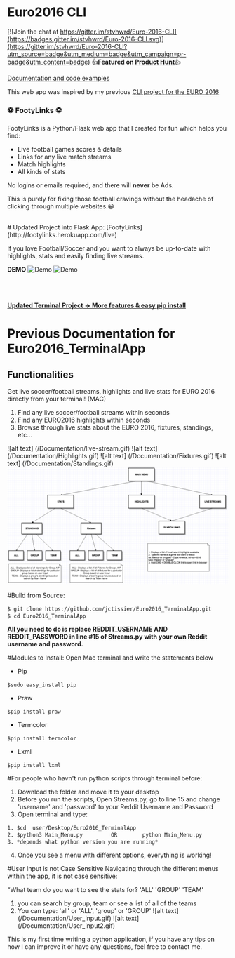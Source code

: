 # Euro2016 CLI 

[![Join the chat at https://gitter.im/stvhwrd/Euro-2016-CLI](https://badges.gitter.im/stvhwrd/Euro-2016-CLI.svg)](https://gitter.im/stvhwrd/Euro-2016-CLI?utm_source=badge&utm_medium=badge&utm_campaign=pr-badge&utm_content=badge)
 :thumbsup:**Featured on [Product Hunt](https://www.producthunt.com/tech/euro-2016-on-mac-terminal)**:thumbsup:

[Documentation and code examples](http://bit.ly/2jdn8sF)

This web app was inspired by my previous [CLI project for the EURO 2016](https://github.com/jctissier/Euro2016_TerminalApp)

### :soccer: FootyLinks :soccer: ###
FootyLinks is a Python/Flask web app that I created for fun which helps you find:

* Live football games scores & details
* Links for any live match streams
* Match highlights
* All kinds of stats


No logins or emails required, and there will **never** be Ads. 

This is purely for fixing those football cravings without the headache of clicking through multiple websites.😀

<br/>
# Updated Project into Flask App:  [FootyLinks](http://footylinks.herokuapp.com/live)

If you love Football/Soccer and you want to always be up-to-date with highlights, stats and easily finding live streams. 



**DEMO**
![Demo](/Documentation/livestreams.gif)
![Demo](/Documentation/highlights_stream.gif)



<br/><br/><br/>
**[Updated Terminal Project -> More features & easy pip install](https://github.com/jctissier/Football-CLI)**


# Previous Documentation for Euro2016_TerminalApp
## Functionalities
Get live soccer/football streams, highlights and live stats for EURO 2016 directly from your terminal! (MAC)
  1. Find any live soccer/football streams within seconds
  2. Find any EURO2016 highlights within seconds
  3. Browse through live stats about the EURO 2016, fixtures, standings, etc...

![alt text] (/Documentation/live-stream.gif) 
![alt text] (/Documentation/Highlights.gif) 
![alt text] (/Documentation/Fixtures.gif)
![alt text] (/Documentation/Standings.gif)
![alt text](/Documentation/Program%20Directory.png)

#Build from Source:
```
$ git clone https://github.com/jctissier/Euro2016_TerminalApp.git
$ cd Euro2016_TerminalApp
```
**All you need to do is replace REDDIT_USERNAME AND REDDIT_PASSWORD in line #15 of Streams.py with your own Reddit username and password.** 

#Modules to Install:
Open Mac terminal and write the statements below
  - Pip
```
$sudo easy_install pip
```
  - Praw
```
$pip install praw
```
  - Termcolor
```
$pip install termcolor
```
  - Lxml
```
$pip install lxml
```
  
#For people who havn't run python scripts through terminal before:
  1. Download the folder and move it to your desktop
  2. Before you run the scripts, Open Streams.py, go to line 15 and change 'username' and 'password' to your Reddit Username and Password
  3. Open terminal and type: 

    1. $cd  user/Desktop/Euro2016_TerminalApp
    2. $python3 Main_Menu.py         OR        python Main_Menu.py     
    3. *depends what python version you are running*
      
  4. Once you see a menu with different options, everything is working!

#User Input is not Case Sensitive
Navigating through the different menus within the app, it is not case sensitive:

"What team do you want to see the stats for? 'ALL' 'GROUP' 'TEAM'       
  1. you can search by group, team or see a list of all of the teams
  2. You can type: 'all' or 'ALL', 'group' or 'GROUP' 
![alt text] (/Documentation/User_input.gif)
![alt text] (/Documentation/User_input2.gif)


This is my first time writing a python application, if you have any tips on how I can improve it or have any questions, feel free to contact me.
  
